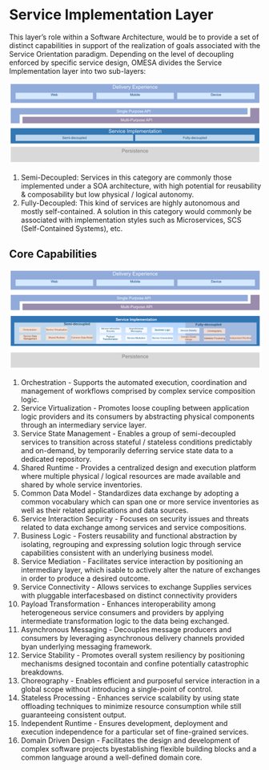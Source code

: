 # Service Implementation Layer

This layer’s role within a Software Architecture, would be to provide a set of distinct capabilities in support of the realization of goals associated with the Service Orientation paradigm.  Depending on the level of decoupling enforced by specific service design, OMESA divides the Service Implementation layer into two sub-layers: 

![](/images/omesa_service_implementation_1.png)

1. Semi-Decoupled: Services in this category are commonly those implemented under a SOA architecture, with high potential for reusability & composability but low physical / logical autonomy. 
2. Fully-Decoupled: This kind of services are highly autonomous and mostly self-contained. A solution in this category would commonly be associated with implementation styles such as Microservices, SCS (Self-Contained Systems), etc.

## Core Capabilities

![](/images/omesa_service_implementation_2.png)

1. Orchestration - Supports the automated execution, coordination and management of workflows comprised by complex service composition logic. 
2. Service Virtualization - Promotes loose coupling between application logic providers and its consumers by abstracting physical components through an intermediary service layer. 
3. Service State Management - Enables a group of semi-decoupled services to transition across stateful / stateless conditions predictably and on-demand, by temporarily deferring service state data to a dedicated repository. 
4. Shared Runtime - Provides a centralized design and execution platform where multiple physical / logical resources are made available and shared by whole service inventories. 
5. Common Data Model - Standardizes data exchange by adopting a common vocabulary which can span one or more service inventories as well as their related applications and data sources.
6. Service Interaction Security - Focuses on security issues and threats related to data exchange among services and service compositions. 
7. Business Logic - Fosters reusability and functional abstraction by isolating, regrouping and expressing solution logic through service capabilities consistent with an underlying business model.
8. Service Mediation - Facilitates service interaction by positioning an intermediary layer, which isable to actively alter the nature of exchanges in order to produce a desired outcome. 
9. Service Connectivity - Allows services to exchange Supplies services with pluggable interfacesbased on distinct connectivity providers  
10. Payload Transformation - Enhances interoperability among heterogeneous service consumers and providers by applying intermediate transformation logic to the data being exchanged. 
11. Asynchronous Messaging - Decouples message producers and consumers by leveraging asynchronous delivery channels provided byan underlying messaging framework.
12. Service Stability - Promotes overall system resiliency by positioning mechanisms designed tocontain and confine potentially catastrophic breakdowns. 
13. Choreography - Enables efficient and purposeful service interaction in a global scope without introducing a single-point of control.
14. Stateless Processing - Enhances service scalability by using state offloading techniques to minimize resource consumption while still guaranteeing consistent output.
15. Independent Runtime - Ensures development, deployment and execution independence for a particular set of fine-grained services.
16. Domain Driven Design - Facilitates the design and development of complex software projects byestablishing flexible building blocks and a common language around a well-defined domain core. 
